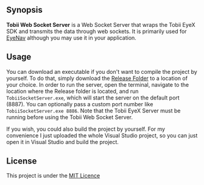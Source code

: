 ## Synopsis

**Tobii Web Socket Server** is a Web Socket Server that wraps the Tobii EyeX SDK and transmits the data through web sockets. It is primarily used for [EyeNav](https://github.com/sradevski/eyenav) although you may use it in your application.

## Usage

You can download an executable if you don't want to compile the project by yourself. To do that, simply download the [Release Folder](Release/) to a location of your choice.
In order to run the server, open the terminal, navigate to the location where the Release folder is located, and run `TobiiSocketServer.exe`, which will start the server on the default port (8887). You can optionally pass a custom port number like `TobiiSocketServer.exe 8886`. Note that the Tobii EyeX Server must be running before using the Tobii Web Socket Server.

If you wish, you could also build the project by yourself. For my convenience I just uploaded the whole Visual Studio project, so you can just open it in Visual Studio and build the project.

## License

This project is under the [MIT Licence](LICENSE)
